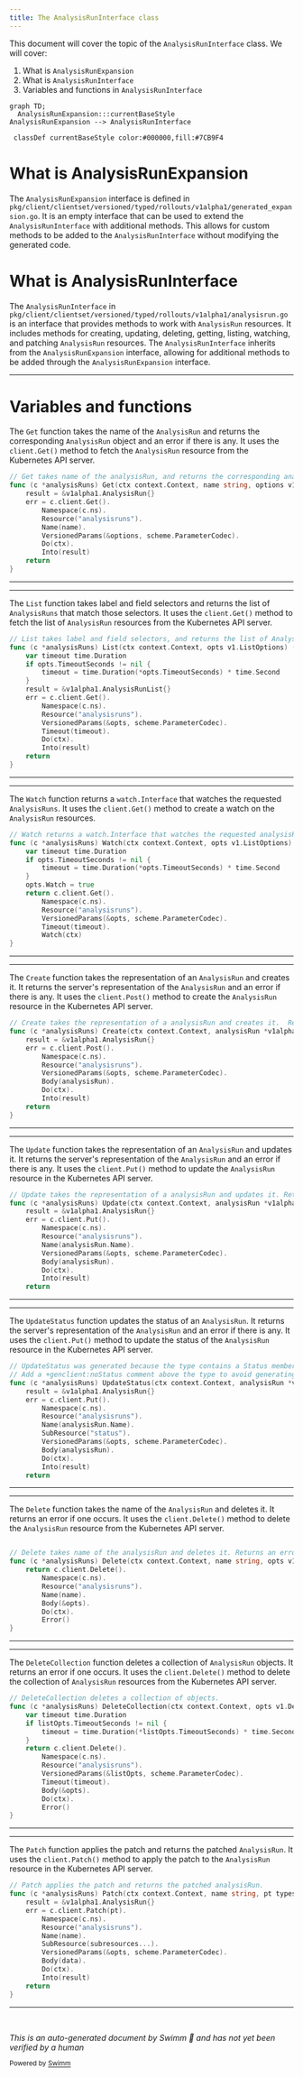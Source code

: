 ```yaml
---
title: The AnalysisRunInterface class
---
```

This document will cover the topic of the `AnalysisRunInterface` class. We will cover:

1. What is `AnalysisRunExpansion`
2. What is `AnalysisRunInterface`
3. Variables and functions in `AnalysisRunInterface`

```mermaid
graph TD;
  AnalysisRunExpansion:::currentBaseStyle
AnalysisRunExpansion --> AnalysisRunInterface

 classDef currentBaseStyle color:#000000,fill:#7CB9F4
```

# What is AnalysisRunExpansion

The `AnalysisRunExpansion` interface is defined in `pkg/client/clientset/versioned/typed/rollouts/v1alpha1/generated_expansion.go`. It is an empty interface that can be used to extend the `AnalysisRunInterface` with additional methods. This allows for custom methods to be added to the `AnalysisRunInterface` without modifying the generated code.

# What is AnalysisRunInterface

The `AnalysisRunInterface` in `pkg/client/clientset/versioned/typed/rollouts/v1alpha1/analysisrun.go` is an interface that provides methods to work with `AnalysisRun` resources. It includes methods for creating, updating, deleting, getting, listing, watching, and patching `AnalysisRun` resources. The `AnalysisRunInterface` inherits from the `AnalysisRunExpansion` interface, allowing for additional methods to be added through the `AnalysisRunExpansion` interface.

<SwmSnippet path="/pkg/client/clientset/versioned/typed/rollouts/v1alpha1/analysisrun.go" line="67" repo-id="Z2l0aHViJTNBJTNBaW50dWl0LWFyZ28tcm9sbG91dHMtZGVtbyUzQSUzQVN3aW1tLURlbW8=">

---

# Variables and functions

The `Get` function takes the name of the `AnalysisRun` and returns the corresponding `AnalysisRun` object and an error if there is any. It uses the `client.Get()` method to fetch the `AnalysisRun` resource from the Kubernetes API server.

```go
// Get takes name of the analysisRun, and returns the corresponding analysisRun object, and an error if there is any.
func (c *analysisRuns) Get(ctx context.Context, name string, options v1.GetOptions) (result *v1alpha1.AnalysisRun, err error) {
	result = &v1alpha1.AnalysisRun{}
	err = c.client.Get().
		Namespace(c.ns).
		Resource("analysisruns").
		Name(name).
		VersionedParams(&options, scheme.ParameterCodec).
		Do(ctx).
		Into(result)
	return
}
```

---

</SwmSnippet>

<SwmSnippet path="/pkg/client/clientset/versioned/typed/rollouts/v1alpha1/analysisrun.go" line="80" repo-id="Z2l0aHViJTNBJTNBaW50dWl0LWFyZ28tcm9sbG91dHMtZGVtbyUzQSUzQVN3aW1tLURlbW8=">

---

The `List` function takes label and field selectors and returns the list of `AnalysisRuns` that match those selectors. It uses the `client.Get()` method to fetch the list of `AnalysisRun` resources from the Kubernetes API server.

```go
// List takes label and field selectors, and returns the list of AnalysisRuns that match those selectors.
func (c *analysisRuns) List(ctx context.Context, opts v1.ListOptions) (result *v1alpha1.AnalysisRunList, err error) {
	var timeout time.Duration
	if opts.TimeoutSeconds != nil {
		timeout = time.Duration(*opts.TimeoutSeconds) * time.Second
	}
	result = &v1alpha1.AnalysisRunList{}
	err = c.client.Get().
		Namespace(c.ns).
		Resource("analysisruns").
		VersionedParams(&opts, scheme.ParameterCodec).
		Timeout(timeout).
		Do(ctx).
		Into(result)
	return
}
```

---

</SwmSnippet>

<SwmSnippet path="/pkg/client/clientset/versioned/typed/rollouts/v1alpha1/analysisrun.go" line="97" repo-id="Z2l0aHViJTNBJTNBaW50dWl0LWFyZ28tcm9sbG91dHMtZGVtbyUzQSUzQVN3aW1tLURlbW8=">

---

The `Watch` function returns a `watch.Interface` that watches the requested `AnalysisRuns`. It uses the `client.Get()` method to create a watch on the `AnalysisRun` resources.

```go
// Watch returns a watch.Interface that watches the requested analysisRuns.
func (c *analysisRuns) Watch(ctx context.Context, opts v1.ListOptions) (watch.Interface, error) {
	var timeout time.Duration
	if opts.TimeoutSeconds != nil {
		timeout = time.Duration(*opts.TimeoutSeconds) * time.Second
	}
	opts.Watch = true
	return c.client.Get().
		Namespace(c.ns).
		Resource("analysisruns").
		VersionedParams(&opts, scheme.ParameterCodec).
		Timeout(timeout).
		Watch(ctx)
}
```

---

</SwmSnippet>

<SwmSnippet path="/pkg/client/clientset/versioned/typed/rollouts/v1alpha1/analysisrun.go" line="112" repo-id="Z2l0aHViJTNBJTNBaW50dWl0LWFyZ28tcm9sbG91dHMtZGVtbyUzQSUzQVN3aW1tLURlbW8=">

---

The `Create` function takes the representation of an `AnalysisRun` and creates it. It returns the server's representation of the `AnalysisRun` and an error if there is any. It uses the `client.Post()` method to create the `AnalysisRun` resource in the Kubernetes API server.

```go
// Create takes the representation of a analysisRun and creates it.  Returns the server's representation of the analysisRun, and an error, if there is any.
func (c *analysisRuns) Create(ctx context.Context, analysisRun *v1alpha1.AnalysisRun, opts v1.CreateOptions) (result *v1alpha1.AnalysisRun, err error) {
	result = &v1alpha1.AnalysisRun{}
	err = c.client.Post().
		Namespace(c.ns).
		Resource("analysisruns").
		VersionedParams(&opts, scheme.ParameterCodec).
		Body(analysisRun).
		Do(ctx).
		Into(result)
	return
}
```

---

</SwmSnippet>

<SwmSnippet path="/pkg/client/clientset/versioned/typed/rollouts/v1alpha1/analysisrun.go" line="125" repo-id="Z2l0aHViJTNBJTNBaW50dWl0LWFyZ28tcm9sbG91dHMtZGVtbyUzQSUzQVN3aW1tLURlbW8=">

---

The `Update` function takes the representation of an `AnalysisRun` and updates it. It returns the server's representation of the `AnalysisRun` and an error if there is any. It uses the `client.Put()` method to update the `AnalysisRun` resource in the Kubernetes API server.

```go
// Update takes the representation of a analysisRun and updates it. Returns the server's representation of the analysisRun, and an error, if there is any.
func (c *analysisRuns) Update(ctx context.Context, analysisRun *v1alpha1.AnalysisRun, opts v1.UpdateOptions) (result *v1alpha1.AnalysisRun, err error) {
	result = &v1alpha1.AnalysisRun{}
	err = c.client.Put().
		Namespace(c.ns).
		Resource("analysisruns").
		Name(analysisRun.Name).
		VersionedParams(&opts, scheme.ParameterCodec).
		Body(analysisRun).
		Do(ctx).
		Into(result)
	return
```

---

</SwmSnippet>

<SwmSnippet path="/pkg/client/clientset/versioned/typed/rollouts/v1alpha1/analysisrun.go" line="139" repo-id="Z2l0aHViJTNBJTNBaW50dWl0LWFyZ28tcm9sbG91dHMtZGVtbyUzQSUzQVN3aW1tLURlbW8=">

---

The `UpdateStatus` function updates the status of an `AnalysisRun`. It returns the server's representation of the `AnalysisRun` and an error if there is any. It uses the `client.Put()` method to update the status of the `AnalysisRun` resource in the Kubernetes API server.

```go
// UpdateStatus was generated because the type contains a Status member.
// Add a +genclient:noStatus comment above the type to avoid generating UpdateStatus().
func (c *analysisRuns) UpdateStatus(ctx context.Context, analysisRun *v1alpha1.AnalysisRun, opts v1.UpdateOptions) (result *v1alpha1.AnalysisRun, err error) {
	result = &v1alpha1.AnalysisRun{}
	err = c.client.Put().
		Namespace(c.ns).
		Resource("analysisruns").
		Name(analysisRun.Name).
		SubResource("status").
		VersionedParams(&opts, scheme.ParameterCodec).
		Body(analysisRun).
		Do(ctx).
		Into(result)
	return
```

---

</SwmSnippet>

<SwmSnippet path="/pkg/client/clientset/versioned/typed/rollouts/v1alpha1/analysisrun.go" line="154" repo-id="Z2l0aHViJTNBJTNBaW50dWl0LWFyZ28tcm9sbG91dHMtZGVtbyUzQSUzQVN3aW1tLURlbW8=">

---

The `Delete` function takes the name of the `AnalysisRun` and deletes it. It returns an error if one occurs. It uses the `client.Delete()` method to delete the `AnalysisRun` resource from the Kubernetes API server.

```go

// Delete takes name of the analysisRun and deletes it. Returns an error if one occurs.
func (c *analysisRuns) Delete(ctx context.Context, name string, opts v1.DeleteOptions) error {
	return c.client.Delete().
		Namespace(c.ns).
		Resource("analysisruns").
		Name(name).
		Body(&opts).
		Do(ctx).
		Error()
}
```

---

</SwmSnippet>

<SwmSnippet path="/pkg/client/clientset/versioned/typed/rollouts/v1alpha1/analysisrun.go" line="166" repo-id="Z2l0aHViJTNBJTNBaW50dWl0LWFyZ28tcm9sbG91dHMtZGVtbyUzQSUzQVN3aW1tLURlbW8=">

---

The `DeleteCollection` function deletes a collection of `AnalysisRun` objects. It returns an error if one occurs. It uses the `client.Delete()` method to delete the collection of `AnalysisRun` resources from the Kubernetes API server.

```go
// DeleteCollection deletes a collection of objects.
func (c *analysisRuns) DeleteCollection(ctx context.Context, opts v1.DeleteOptions, listOpts v1.ListOptions) error {
	var timeout time.Duration
	if listOpts.TimeoutSeconds != nil {
		timeout = time.Duration(*listOpts.TimeoutSeconds) * time.Second
	}
	return c.client.Delete().
		Namespace(c.ns).
		Resource("analysisruns").
		VersionedParams(&listOpts, scheme.ParameterCodec).
		Timeout(timeout).
		Body(&opts).
		Do(ctx).
		Error()
}
```

---

</SwmSnippet>

<SwmSnippet path="/pkg/client/clientset/versioned/typed/rollouts/v1alpha1/analysisrun.go" line="182" repo-id="Z2l0aHViJTNBJTNBaW50dWl0LWFyZ28tcm9sbG91dHMtZGVtbyUzQSUzQVN3aW1tLURlbW8=">

---

The `Patch` function applies the patch and returns the patched `AnalysisRun`. It uses the `client.Patch()` method to apply the patch to the `AnalysisRun` resource in the Kubernetes API server.

```go
// Patch applies the patch and returns the patched analysisRun.
func (c *analysisRuns) Patch(ctx context.Context, name string, pt types.PatchType, data []byte, opts v1.PatchOptions, subresources ...string) (result *v1alpha1.AnalysisRun, err error) {
	result = &v1alpha1.AnalysisRun{}
	err = c.client.Patch(pt).
		Namespace(c.ns).
		Resource("analysisruns").
		Name(name).
		SubResource(subresources...).
		VersionedParams(&opts, scheme.ParameterCodec).
		Body(data).
		Do(ctx).
		Into(result)
	return
}
```

---

</SwmSnippet>

&nbsp;

*This is an auto-generated document by Swimm 🌊 and has not yet been verified by a human*

<SwmMeta version="3.0.0"><sup>Powered by [Swimm](https://staging.swimm.cloud/)</sup></SwmMeta>
